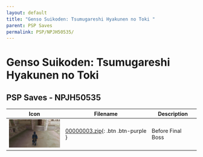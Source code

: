 ```yaml
---
layout: default
title: "Genso Suikoden: Tsumugareshi Hyakunen no Toki "
parent: PSP Saves
permalink: PSP/NPJH50535/
---
```

# Genso Suikoden: Tsumugareshi Hyakunen no Toki 

## PSP Saves - NPJH50535

| Icon | Filename | Description |
|------|----------|-------------|
| ![Genso Suikoden: Tsumugareshi Hyakunen no Toki ](ICON0.PNG) | [00000003.zip](00000003.zip){: .btn .btn-purple } | Before Final Boss |
